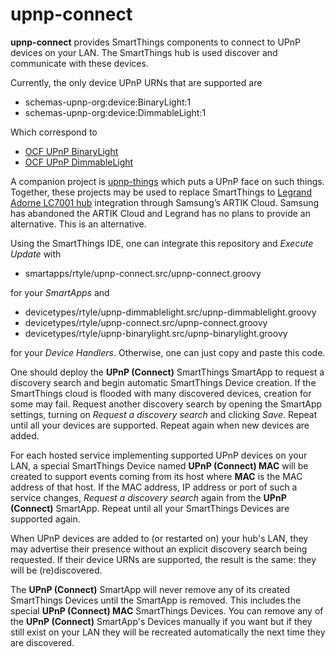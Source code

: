 # upnp-connect
**upnp-connect** provides SmartThings components to connect to UPnP devices on your LAN.
The SmartThings hub is used discover and communicate with these devices.

Currently, the only device UPnP URNs that are supported are
* schemas-upnp-org:device:BinaryLight:1
* schemas-upnp-org:device:DimmableLight:1

Which correspond to
* [OCF UPnP BinaryLight](http://upnp.org/specs/ha/UPnP-ha-BinaryLight-v1-Device.pdf)
* [OCF UPnP DimmableLight](http://upnp.org/specs/ha/UPnP-ha-DimmableLight-v1-Device.pdf)

A companion project is [upnp-things](https://www.github.com/rtyle/upnp-things) which puts a UPnP face on such things. Together, these projects may be used to replace SmartThings to [Legrand Adorne LC7001 hub](https://www.legrand.us/adorne/products/wireless-whole-house-lighting-controls/lc7001.aspx) integration through Samsung’s ARTIK Cloud. Samsung has abandoned the ARTIK Cloud and Legrand has no plans to provide an alternative. This is an alternative.

Using the SmartThings IDE, one can integrate this repository and *Execute Update* with

* smartapps/rtyle/upnp-connect.src/upnp-connect.groovy

for your *SmartApps* and

* devicetypes/rtyle/upnp-dimmablelight.src/upnp-dimmablelight.groovy
* devicetypes/rtyle/upnp-connect.src/upnp-connect.groovy
* devicetypes/rtyle/upnp-binarylight.src/upnp-binarylight.groovy

for your *Device Handlers*. Otherwise, one can just copy and paste this code.

One should deploy the **UPnP (Connect)** SmartThings SmartApp to request a discovery search and begin automatic SmartThings Device creation.
If the SmartThings cloud is flooded with many discovered devices, creation for some may fail.
Request another discovery search by opening the SmartApp settings, turning on *Request a discovery search* and clicking *Save*.
Repeat until all your devices are supported.
Repeat again when new devices are added.

For each hosted service implementing supported UPnP devices on your LAN,
a special SmartThings Device named **UPnP (Connect) MAC** will be created to support events coming from its host
where **MAC** is the MAC address of that host.
If the MAC address, IP address or port of such a service changes,
*Request a discovery search* again from the **UPnP (Connect)** SmartApp.
Repeat until all your SmartThings Devices are supported again.

When UPnP devices are added to (or restarted on) your hub's LAN, they may advertise their presence without an explicit discovery search being requested. If their device URNs are supported, the result is the same: they will be (re)discovered.
  
The **UPnP (Connect)** SmartApp will never remove any of its created SmartThings Devices until the SmartApp is removed.
This includes the special **UPnP (Connect) MAC** SmartThings Devices.
You can remove any of the **UPnP (Connect)** SmartApp's Devices manually if you want
but if they still exist on your LAN they will be recreated automatically the next time they are discovered.
